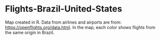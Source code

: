 # Flights-Brazil-United-States
Map created in R. Data from airlines and airports are from: https://openflights.org/data.html.
In the map, each color shows flights from the same origin in Brazil.
